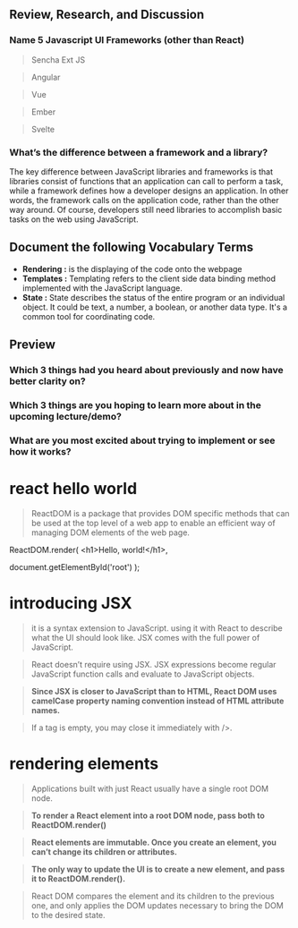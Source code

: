 ## Review, Research, and Discussion

### Name 5 Javascript UI Frameworks (other than React)

> Sencha Ext JS

> Angular

> Vue

> Ember

> Svelte

### What’s the difference between a framework and a library?

The key difference between JavaScript libraries and frameworks is that libraries consist of functions that an application can call to perform a task, while a framework defines how a developer designs an application. In other words, the framework calls on the application code, rather than the other way around. Of course, developers still need libraries to accomplish basic tasks on the web using JavaScript.

## Document the following Vocabulary Terms

* **Rendering :**  is the displaying of the code onto the webpage
* **Templates :** Templating refers to the client side data binding method implemented with the JavaScript language.
* **State :** State describes the status of the entire program or an individual object. It could be text, a number, a boolean, or another data type. It's a common tool for coordinating code. 

## Preview


### Which 3 things had you heard about previously and now have better clarity on?
### Which 3 things are you hoping to learn more about in the upcoming lecture/demo?
### What are you most excited about trying to implement or see how it works?


# react hello world

>  ReactDOM is a package that provides DOM specific methods that can be used at the top level of a web app to enable an efficient way of managing DOM elements of the web page.

ReactDOM.render(
  &lt;h1>Hello, world!&lt;/h1>,

  document.getElementById('root')
);



# introducing JSX

>  it is a syntax extension to JavaScript. using it with React to describe what the UI should look like. JSX comes with the full power of JavaScript.

> React doesn’t require using JSX.
>  JSX expressions become regular JavaScript function calls and evaluate to JavaScript objects.

> **Since JSX is closer to JavaScript than to HTML, React DOM uses camelCase property naming convention instead of HTML attribute names.**

> If a tag is empty, you may close it immediately with />.



# rendering elements

> Applications built with just React usually have a single root DOM node. 

> **To render a React element into a root DOM node, pass both to ReactDOM.render()**

>**React elements are immutable. Once you create an element, you can’t change its children or attributes.**

> **The only way to update the UI is to create a new element, and pass it to ReactDOM.render().**

> React DOM compares the element and its children to the previous one, and only applies the DOM updates necessary to bring the DOM to the desired state.

> 
